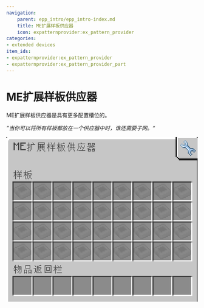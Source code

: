 ```yaml
---
navigation:
    parent: epp_intro/epp_intro-index.md
    title: ME扩展样板供应器
    icon: expatternprovider:ex_pattern_provider
categories:
- extended devices
item_ids:
- expatternprovider:ex_pattern_provider
- expatternprovider:ex_pattern_provider_part
---
```


# ME扩展样板供应器

<Row gap="20">
<BlockImage id="expatternprovider:ex_pattern_provider" scale="8"></BlockImage>
<BlockImage id="expatternprovider:ex_pattern_provider" p:push_direction="up" scale="8"></BlockImage>
<GameScene zoom="8" background="transparent">
  <ImportStructure src="../structure/cable_ex_pattern_provider.snbt"></ImportStructure>
</GameScene>
</Row>

ME扩展样板供应器是具有更多配置槽位的<ItemLink id="ae2:pattern_provider" />。

*”当你可以将所有样板都放在一个供应器中时，谁还需要子网。“*

![EPPGui](../pic/epp_gui.png)
